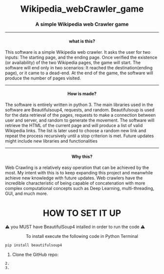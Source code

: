 
# <center>Wikipedia_webCrawler_game</center>

### <center> A simple Wikipedia web Crawler game</center> 
---
#### <center> what is this?</center>
This software is a simple Wikipedia web crawler. It asks the user for two inputs: The starting page, and the ending page. Once verified the existence (or availability) of the two Wikipedia pages, the game will start. The software will end only in two scenarios: It reached the destination(ending page), or it came to a dead-end. At the end of the game, the software will produce the number of pages visited.

---

#### <center> How is made? </center>
The software is entirely written in python 3. The main libraries used in the software are Beautifulsoup4, requests, and random. Beautifulsoup is used for the data retrieval of the pages, requests to make a connection between user and server, and random to generate the movement. The software will retrieve the HTML of the current page and will produce a list of valid Wikipedia links. The list is later used to choose a random new link and repeat the process recursively until a stop criterion is met. Future updates might include new libraries and functionalities

---
#### <center> Why this? </center>
Web Crawling is a relatively easy operation that can be achieved by the most. My intent with this is to keep expanding this project and meanwhile achieve new knowledge with future updates. Web crawlers have the incredible characteristic of being capable of concatenation with more complex computational concepts such as Deep Learning, multi-threading, GUI, and much more.


# <center> HOW TO SET IT UP </center>
:warning:  you MUST have BeautifulSoup4 intalled in order to run the code :warning:
<center> To install execute the following code in Python Terminal
</center>

```python
pip install beautifulsoup4
```

1. Clone the GitHub repo:
``````
2. 
3. 




